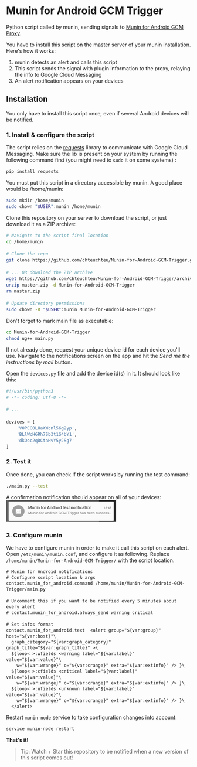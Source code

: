 # Munin for Android GCM Trigger
Python script called by munin, sending signals to [Munin for Android GCM Proxy](https://github.com/chteuchteu/Munin-for-Android-GCM-Proxy).

You have to install this script on the master server of your munin installation. Here's how it works:

1. munin detects an alert and calls this script
2. This script sends the signal with plugin information to the proxy, relaying the info to Google Cloud Messaging
3. An alert notification appears on your devices

## Installation
You only have to install this script once, even if several Android devices will be notified.

### 1. Install & configure the script

The script relies on the [requests](https://github.com/kennethreitz/requests) library to communicate with Google Cloud
Messaging. Make sure the lib is present on your system by running the following command first (you might need to `sudo` it on some systems) : 

```bash
pip install requests
```

You must put this script in a directory accessible by munin. A good place would be /home/munin:

```bash
sudo mkdir /home/munin
sudo chown "$USER":munin /home/munin
```

Clone this repository on your server to download the script, or just download it as a ZIP archive:
    
```bash
# Navigate to the script final location
cd /home/munin

# Clone the repo
git clone https://github.com/chteuchteu/Munin-for-Android-GCM-Trigger.git

# ... OR download the ZIP archive
wget https://github.com/chteuchteu/Munin-for-Android-GCM-Trigger/archive/master.zip
unzip master.zip -d Munin-for-Android-GCM-Trigger
rm master.zip

# Update directory permissions
sudo chown -R "$USER":munin Munin-for-Android-GCM-Trigger
```
    

Don't forget to mark main file as executable:

```bash
cd Munin-for-Android-GCM-Trigger
chmod ug+x main.py
```
    
If not already done, request your unique device id for each device you'll use. Navigate to the notifications screen on
the app and hit the *Send me the instructions by mail* button.

Open the `devices.py` file and add the device id(s) in it. It should look like this:

```python
#!/usr/bin/python3
# -*- coding: utf-8 -*-

# ...

devices = [
    'VOPCG0LUaXWcnl56g2yp',
    'BLlWcH6Rh7Sb3t1S4bY1',
    'dkOoc2qDCtaHvY5yJSg7'
]
```

### 2. Test it
Once done, you can check if the script works by running the test command:

```bash
./main.py --test
```

A confirmation notification should appear on all of your devices:
![Test notification](README_testNotification.png)


### 3. Configure munin
We have to configure munin in order to make it call this script on each alert.
Open `/etc/munin/munin.conf`, and configure it as following. Replace `/home/munin/Munin-for-Android-GCM-Trigger/` with the script location.

```
# Munin for Android notifications
# Configure script location & args
contact.munin_for_android.command /home/munin/Munin-for-Android-GCM-Trigger/main.py

# Uncomment this if you want to be notified every 5 minutes about every alert
# contact.munin_for_android.always_send warning critical

# Set infos format
contact.munin_for_android.text  <alert group="${var:group}" host="${var:host}"\
  graph_category="${var:graph_category}" graph_title="${var:graph_title}" >\
  ${loop< >:wfields <warning label="${var:label}" value="${var:value}"\
    w="${var:wrange}" c="${var:crange}" extra="${var:extinfo}" /> }\
  ${loop< >:cfields <critical label="${var:label}" value="${var:value}"\
    w="${var:wrange}" c="${var:crange}" extra="${var:extinfo}" /> }\
  ${loop< >:ufields <unknown label="${var:label}" value="${var:value}"\
    w="${var:wrange}" c="${var:crange}" extra="${var:extinfo}" /> }\
  </alert>
```

Restart `munin-node` service to take configuration changes into account:

```bash
service munin-node restart
```

**That's it!**

> Tip: Watch + Star this repository to be notified when a new version of this script comes out!
